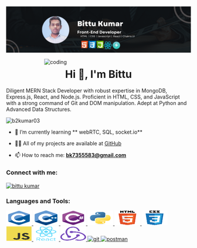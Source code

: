 ![logo](https://github.com/B2Kumar03/project2Image/blob/main/Black%20Minimal%20Business%20Personal%20Profile%20Linkedin%20Banner%20(2).png?raw=true)

<img src="https://globaleducation.s3.ap-south-1.amazonaws.com/globaledu/gif/front-end-development.gif" alt="coding" width="400" align="right">
<h1 align="center">Hi 👋, I'm Bittu</h1>
<p align="left">Diligent MERN Stack Developer with robust expertise in MongoDB, Express.js, React, and Node.js. Proficient in HTML, CSS, and JavaScript with a strong command of Git and DOM manipulation. Adept at Python and Advanced Data Structures.</p>

<p align="left"> <img src="https://komarev.com/ghpvc/?username=b2kumar03&label=Profile%20views&color=0e75b6&style=flat" alt="b2kumar03" /> </p>

- 🌱 I’m currently learning ** webRTC, SQL, socket.io**

- 👨‍💻 All of my projects are available at [GitHub](https://github.com/B2Kumar03?tab=repositories)

- 📫 How to reach me: **bk7355583@gmail.com**



<h3 align="left">Connect with me:</h3>
<p align="left">
<a href="https://www.linkedin.com/in/bittu-kumar-2b54b0267/" target="_blank"><img align="center" src="https://raw.githubusercontent.com/rahuldkjain/github-profile-readme-generator/master/src/images/icons/Social/linked-in-alt.svg" alt="bittu kumar" height="30" width="40" /></a>
</p>

<h3 align="left">Languages and Tools:</h3>
<p align="left"> <a href="https://www.cprogramming.com/" target="_blank" rel="noreferrer"> <img src="https://raw.githubusercontent.com/devicons/devicon/master/icons/c/c-original.svg" alt="c" width="70" height="40"/> </a> <a href="https://www.w3schools.com/cpp/" target="_blank" rel="noreferrer"> <img src="https://raw.githubusercontent.com/devicons/devicon/master/icons/cplusplus/cplusplus-original.svg" alt="cplusplus" width="70" height="40"/> </a> <a href="https://www.w3schools.com/cs/" target="_blank" rel="noreferrer"> <img src="https://raw.githubusercontent.com/devicons/devicon/master/icons/csharp/csharp-original.svg" alt="csharp" width="70" height="40"/> </a>   <a href="https://www.python.org" target="_blank" rel="noreferrer"> <img src="https://raw.githubusercontent.com/devicons/devicon/master/icons/python/python-original.svg" alt="python" width="70" height="40"/> </a> <a href="https://www.w3.org/html/" target="_blank" rel="noreferrer"> <img src="https://raw.githubusercontent.com/devicons/devicon/master/icons/html5/html5-original-wordmark.svg" alt="html5" width="70" height="40"/> </a><a href="https://www.w3schools.com/css/" target="_blank" rel="noreferrer"> <img src="https://raw.githubusercontent.com/devicons/devicon/master/icons/css3/css3-original-wordmark.svg" alt="css3" width="70" height="40"/> </a>  <a href="https://developer.mozilla.org/en-US/docs/Web/JavaScript" target="_blank" rel="noreferrer"> <img src="https://raw.githubusercontent.com/devicons/devicon/master/icons/javascript/javascript-original.svg" alt="javascript" width="70" height="40"/> </a><a href="https://reactjs.org/" target="_blank" rel="noreferrer"> <img src="https://raw.githubusercontent.com/devicons/devicon/master/icons/react/react-original-wordmark.svg" alt="react" width="70" height="40"/> </a> <a href="https://redux.js.org" target="_blank" rel="noreferrer"> <img src="https://raw.githubusercontent.com/devicons/devicon/master/icons/redux/redux-original.svg" alt="redux" width="70" height="40"/> </a>  <a href="https://git-scm.com/" target="_blank" rel="noreferrer"> <img src="https://www.vectorlogo.zone/logos/git-scm/git-scm-icon.svg" alt="git" width="70" height="40"/> </a> <a href="https://postman.com" target="_blank" rel="noreferrer"> <img src="https://www.vectorlogo.zone/logos/getpostman/getpostman-icon.svg" alt="postman" width="50" height="40"/> </a> 



